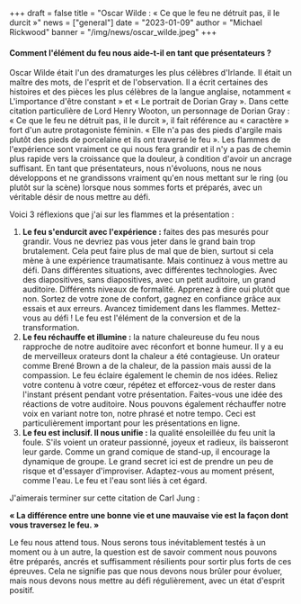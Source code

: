 +++
draft = false
title = "Oscar Wilde : « Ce que le feu ne détruit pas, il le durcit »"
news = ["general"]
date = "2023-01-09"
author = "Michael Rickwood"
banner = "/img/news/oscar_wilde.jpeg"
+++
#### **Comment l'élément du feu nous aide-t-il en tant que présentateurs ?** 

Oscar Wilde était l'un des dramaturges les plus célèbres d'Irlande. Il était un maître des mots, de l'esprit et de l'observation. Il a écrit certaines des histoires et des pièces les plus célèbres de la langue anglaise, notamment « L'importance d'être constant » et « Le portrait de Dorian Gray ». Dans cette citation particulière de Lord Henry Wooton, un personnage de Dorian Gray : « Ce que le feu ne détruit pas, il le durcit », il fait référence au « caractère » fort d'un autre protagoniste féminin. « Elle n'a pas des pieds d'argile mais plutôt des pieds de porcelaine et ils ont traversé le feu ». Les flammes de l'expérience sont vraiment ce qui nous fera grandir et il n'y a pas de chemin plus rapide vers la croissance que la douleur, à condition d'avoir un ancrage suffisant. En tant que présentateurs, nous n'évoluons, nous ne nous développons et ne grandissons vraiment qu'en nous mettant sur le ring (ou plutôt sur la scène) lorsque nous sommes forts et préparés, avec un véritable désir de nous mettre au défi.

Voici 3 réflexions que j'ai sur les flammes et la présentation :

1. **Le feu s'endurcit avec l'expérience :** faites des pas mesurés pour grandir. Vous ne devriez pas vous jeter dans le grand bain trop brutalement. Cela peut faire plus de mal que de bien, surtout si cela mène à une expérience traumatisante. Mais continuez à vous mettre au défi. Dans différentes situations, avec différentes technologies. Avec des diapositives, sans diapositives, avec un petit auditoire, un grand auditoire. Différents niveaux de formalité. Apprenez à dire oui plutôt que non. Sortez de votre zone de confort, gagnez en confiance grâce aux essais et aux erreurs. Avancez timidement dans les flammes. Mettez-vous au défi ! Le feu est l'élément de la conversion et de la transformation.
2. **Le feu réchauffe et illumine :** la nature chaleureuse du feu nous rapproche de notre auditoire avec réconfort et bonne humeur. Il y a eu de merveilleux orateurs dont la chaleur a été contagieuse. Un orateur comme Brené Brown a de la chaleur, de la passion mais aussi de la compassion. Le feu éclaire également le chemin de nos idées. Reliez votre contenu à votre cœur, répétez et efforcez-vous de rester dans l'instant présent pendant votre présentation. Faites-vous une idée des réactions de votre auditoire. Nous pouvons également réchauffer notre voix en variant notre ton, notre phrasé et notre tempo. Ceci est particulièrement important pour les présentations en ligne.
3. **Le feu est inclusif. Il nous unifie :** la qualité ensoleillée du feu unit la foule. S'ils voient un orateur passionné, joyeux et radieux, ils baisseront leur garde. Comme un grand comique de stand-up, il encourage la dynamique de groupe. Le grand secret ici est de prendre un peu de risque et d'essayer d'improviser. Adaptez-vous au moment présent, comme l'eau. Le feu et l'eau sont liés à cet égard.

J'aimerais terminer sur cette citation de Carl Jung :

**« La différence entre une bonne vie et une mauvaise vie est la façon dont vous traversez le feu. »**

Le feu nous attend tous. Nous serons tous inévitablement testés à un moment ou à un autre, la question est de savoir comment nous pouvons être préparés, ancrés et suffisamment résilients pour sortir plus forts de ces épreuves. Cela ne signifie pas que nous devons nous brûler pour évoluer, mais nous devons nous mettre au défi régulièrement, avec un état d'esprit positif.